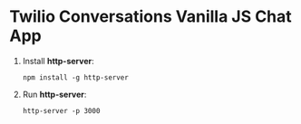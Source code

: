 # Twilio Conversations Vanilla JS Chat App
1. Install **http-server**:

    `npm install -g http-server`

2. Run **http-server**:

    `http-server -p 3000`